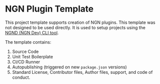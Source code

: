 # NGN Plugin Template

This project template supports creation of NGN plugins. This template was not designed to be used directly. It is used to setup projects using the [NGND (NGN Dev) CLI tool](https"//github/com/ngnjs/cli).

The template contains:

1. Source Code
1. Unit Test Boilerplate
1. CI/CD Runner
1. Autopublishing (triggered on new `package.json` versions)
1. Standard License, Contributor files, Author files, support, and code of conduct.
